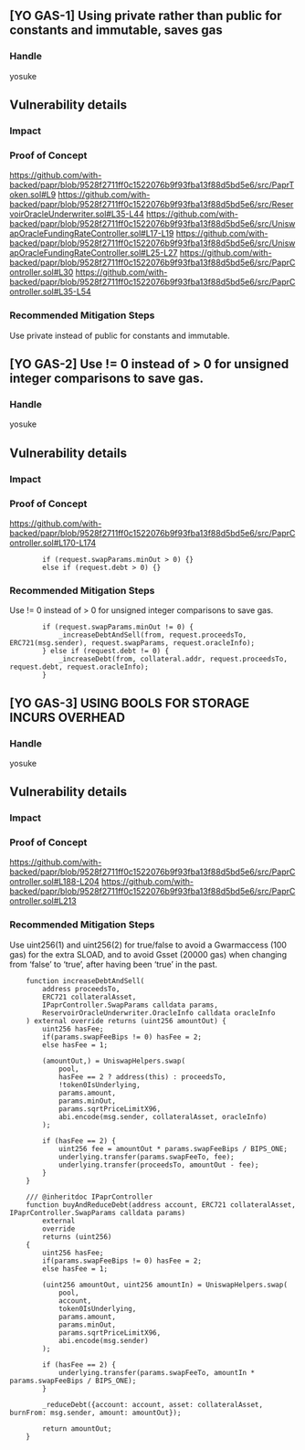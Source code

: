 ## [YO GAS-1] Using private rather than public for constants and immutable, saves gas

### Handle
yosuke

## Vulnerability details
### Impact

### Proof of Concept
https://github.com/with-backed/papr/blob/9528f2711ff0c1522076b9f93fba13f88d5bd5e6/src/PaprToken.sol#L9
https://github.com/with-backed/papr/blob/9528f2711ff0c1522076b9f93fba13f88d5bd5e6/src/ReservoirOracleUnderwriter.sol#L35-L44
https://github.com/with-backed/papr/blob/9528f2711ff0c1522076b9f93fba13f88d5bd5e6/src/UniswapOracleFundingRateController.sol#L17-L19
https://github.com/with-backed/papr/blob/9528f2711ff0c1522076b9f93fba13f88d5bd5e6/src/UniswapOracleFundingRateController.sol#L25-L27
https://github.com/with-backed/papr/blob/9528f2711ff0c1522076b9f93fba13f88d5bd5e6/src/PaprController.sol#L30
https://github.com/with-backed/papr/blob/9528f2711ff0c1522076b9f93fba13f88d5bd5e6/src/PaprController.sol#L35-L54

### Recommended Mitigation Steps
Use private instead of public for constants and immutable.

## [YO GAS-2] Use != 0 instead of > 0 for unsigned integer comparisons to save gas.

### Handle
yosuke

## Vulnerability details
### Impact

### Proof of Concept
https://github.com/with-backed/papr/blob/9528f2711ff0c1522076b9f93fba13f88d5bd5e6/src/PaprController.sol#L170-L174
```solidity=
        if (request.swapParams.minOut > 0) {} 
        else if (request.debt > 0) {}
```

### Recommended Mitigation Steps
Use != 0 instead of > 0 for unsigned integer comparisons to save gas.
```solidity=
        if (request.swapParams.minOut != 0) {
            _increaseDebtAndSell(from, request.proceedsTo, ERC721(msg.sender), request.swapParams, request.oracleInfo);
        } else if (request.debt != 0) {
            _increaseDebt(from, collateral.addr, request.proceedsTo, request.debt, request.oracleInfo);
        }
```

## [YO GAS-3] USING BOOLS FOR STORAGE INCURS OVERHEAD

### Handle
yosuke

## Vulnerability details
### Impact

### Proof of Concept
https://github.com/with-backed/papr/blob/9528f2711ff0c1522076b9f93fba13f88d5bd5e6/src/PaprController.sol#L188-L204
https://github.com/with-backed/papr/blob/9528f2711ff0c1522076b9f93fba13f88d5bd5e6/src/PaprController.sol#L213


### Recommended Mitigation Steps
Use uint256(1) and uint256(2) for true/false to avoid a Gwarmaccess (100 gas) for the extra SLOAD, and to avoid Gsset (20000 gas) when changing from ‘false’ to ‘true’, after having been ‘true’ in the past.
```solidity=
    function increaseDebtAndSell(
        address proceedsTo,
        ERC721 collateralAsset,
        IPaprController.SwapParams calldata params,
        ReservoirOracleUnderwriter.OracleInfo calldata oracleInfo
    ) external override returns (uint256 amountOut) {
        uint256 hasFee;
        if(params.swapFeeBips != 0) hasFee = 2;
        else hasFee = 1;

        (amountOut,) = UniswapHelpers.swap(
            pool,
            hasFee == 2 ? address(this) : proceedsTo,
            !token0IsUnderlying,
            params.amount,
            params.minOut,
            params.sqrtPriceLimitX96,
            abi.encode(msg.sender, collateralAsset, oracleInfo)
        );

        if (hasFee == 2) {
            uint256 fee = amountOut * params.swapFeeBips / BIPS_ONE;
            underlying.transfer(params.swapFeeTo, fee);
            underlying.transfer(proceedsTo, amountOut - fee);
        }
    }
```
```solidity=
    /// @inheritdoc IPaprController
    function buyAndReduceDebt(address account, ERC721 collateralAsset, IPaprController.SwapParams calldata params)
        external
        override
        returns (uint256)
    {
        uint256 hasFee;
        if(params.swapFeeBips != 0) hasFee = 2;
        else hasFee = 1;

        (uint256 amountOut, uint256 amountIn) = UniswapHelpers.swap(
            pool,
            account,
            token0IsUnderlying,
            params.amount,
            params.minOut,
            params.sqrtPriceLimitX96,
            abi.encode(msg.sender)
        );

        if (hasFee == 2) {
            underlying.transfer(params.swapFeeTo, amountIn * params.swapFeeBips / BIPS_ONE);
        }

        _reduceDebt({account: account, asset: collateralAsset, burnFrom: msg.sender, amount: amountOut});

        return amountOut;
    }
```

